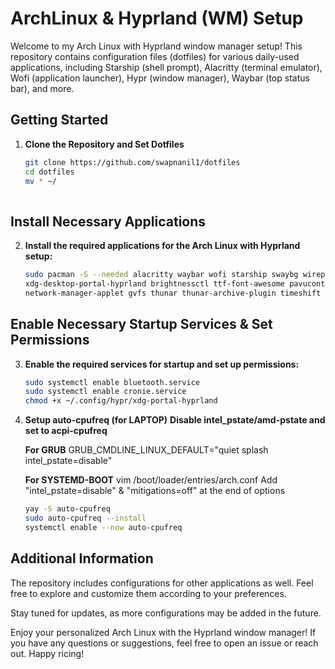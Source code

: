# ArchLinux & Hyprland (WM) Setup

Welcome to my Arch Linux with Hyprland window manager setup! This repository contains configuration files (dotfiles) for various daily-used applications, including Starship (shell prompt), Alacritty (terminal emulator), Wofi (application launcher), Hypr (window manager), Waybar (top status bar), and more.

## Getting Started

1. **Clone the Repository and Set Dotfiles**
   ```bash
   git clone https://github.com/swapnanil1/dotfiles  
   cd dotfiles
   mv * ~/
 
## Install Necessary Applications
2. **Install the required applications for the Arch Linux with Hyprland setup:**
   ```bash
   sudo pacman -S --needed alacritty waybar wofi starship swaybg wireplumber polkit-kde-agent \
   xdg-desktop-portal-hyprland brightnessctl ttf-font-awesome pavucontrol bluez bluez-utils blueman \
   network-manager-applet gvfs thunar thunar-archive-plugin timeshift neovim
   
## Enable Necessary Startup Services & Set Permissions
3. **Enable the required services for startup and set up permissions:**
   ```bash
   sudo systemctl enable bluetooth.service
   sudo systemctl enable cronie.service
   chmod +x ~/.config/hypr/xdg-portal-hyprland

4. **Setup auto-cpufreq (for LAPTOP)**
**Disable intel_pstate/amd-pstate and set to acpi-cpufreq**

   **For GRUB** 
   GRUB_CMDLINE_LINUX_DEFAULT="quiet splash intel_pstate=disable"

   **For SYSTEMD-BOOT**
   vim /boot/loader/entries/arch.conf
   Add "intel_pstate=disable" & "mitigations=off" at the end of options 
   ```bash
   yay -S auto-cpufreq
   sudo auto-cpufreq --install
   systemctl enable --now auto-cpufreq 
## Additional Information
The repository includes configurations for other applications as well. Feel free to explore and customize them according to your preferences.

Stay tuned for updates, as more configurations may be added in the future.

Enjoy your personalized Arch Linux with the Hyprland window manager! If you have any questions or suggestions, feel free to open an issue or reach out. Happy ricing!
